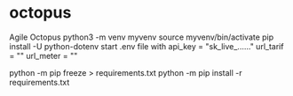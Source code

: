 # octopus
Agile Octopus
    python3 -m venv myvenv
    source myvenv/bin/activate
    pip install -U python-dotenv
    start .env file with
        api_key = "sk_live_......"
        url_tarif = ""
        url_meter = ""


python -m pip freeze > requirements.txt
    python -m pip install -r requirements.txt
